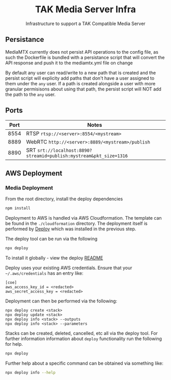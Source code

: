 <h1 align=center>TAK Media Server Infra</h1>

<p align=center>Infrastructure to support a TAK Compatible Media Server</p>

## Persistance

MediaMTX currently does not persist API operations to the config file, as such the Dockerfile is bundled with a
persistance script that will convert the API response and push it to the mediamtx.yml file on change

By default any user can read/write to a new path that is created and the persist script will explicity add paths that
don't have a user assigned to them under the `any` user. If a path is created alongside a user with more granular permisisons
about using that path, the persist script will NOT add the path to the `any` user.

## Ports

| Port | Notes |
| ---- | ----- |
| 8554 | RTSP `rtsp://<server>:8554/<mystream>` |
| 8889 | WebRTC `http://<server>:8889/<mystream>/publish` |
| 8890 | SRT `srt://localhost:8890?streamid=publish:mystream&pkt_size=1316` |

## AWS Deployment

### Media Deployment

From the root directory, install the deploy dependencies

```sh
npm install
```

Deployment to AWS is handled via AWS Cloudformation. The template can be found in the `./cloudformation`
directory. The deployment itself is performed by [Deploy](https://github.com/openaddresses/deploy) which
was installed in the previous step.

The deploy tool can be run via the following

```sh
npx deploy
```

To install it globally - view the deploy [README](https://github.com/openaddresses/deploy)

Deploy uses your existing AWS credentials. Ensure that your `~/.aws/credentials` has an entry like:

```
[coe]
aws_access_key_id = <redacted>
aws_secret_access_key = <redacted>
```

Deployment can then be performed via the following:

```
npx deploy create <stack>
npx deploy update <stack>
npx deploy info <stack> --outputs
npx deploy info <stack> --parameters
```

Stacks can be created, deleted, cancelled, etc all via the deploy tool. For further information
information about `deploy` functionality run the following for help.

```sh
npx deploy
```

Further help about a specific command can be obtained via something like:

```sh
npx deploy info --help
```

